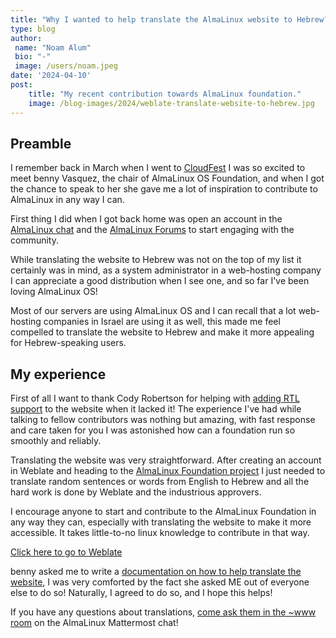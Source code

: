 ```yaml
---
title: "Why I wanted to help translate the AlmaLinux website to Hebrew?"
type: blog
author: 
 name: "Noam Alum"
 bio: "-"
 image: /users/noam.jpeg
date: '2024-04-10'
post:
    title: "My recent contribution towards AlmaLinux foundation."
    image: /blog-images/2024/weblate-translate-website-to-hebrew.jpg
---
```


## Preamble
I remember back in March when I went to [CloudFest](https://almalinux.org/blog/2024-03-26-almalinux-march-events-roundup/) I was so excited to meet benny Vasquez, the chair of AlmaLinux OS Foundation, and when I got the chance to speak to her she gave me a lot of inspiration to contribute to AlmaLinux in any way I can.

First thing I did when I got back home was open an account in the [AlmaLinux chat](https://chat.almalinux.org/almalinux/channels/town-square) and the [AlmaLinux Forums](https://almalinux.discourse.group/) to start engaging with the community.

While translating the website to Hebrew was not on the top of my list it certainly was in mind, as a system administrator in a web-hosting company I can appreciate a good distribution when I see one, and so far I've been loving AlmaLinux OS!

Most of our servers are using AlmaLinux OS and I can recall that a lot web-hosting companies in Israel are using it as well, this made me feel compelled to translate the website to Hebrew and make it more appealing for Hebrew-speaking users.

## My experience
First of all I want to thank Cody Robertson for helping with [adding RTL support](https://github.com/AlmaLinux/almalinux.org/issues/498) to the website when it lacked it! The experience I've had while talking to fellow contributors was nothing but amazing, with fast response and care taken for you I was astonished how can a foundation run so smoothly and reliably.

Translating the website was very straightforward. After creating an account in Weblate and heading to the [AlmaLinux Foundation project](https://hosted.weblate.org/projects/almalinux/) I just needed to translate random sentences or words from English to Hebrew and all the hard work is done by Weblate and the industrious approvers.

I encourage anyone to start and contribute to the AlmaLinux Foundation in any way they can, especially with translating the website to make it more accessible. It takes little-to-no linux knowledge to contribute in that way.

[Click here to go to Weblate](https://hosted.weblate.org/projects/almalinux/)

benny asked me to write a [documentation on how to help translate the website](https://wiki.almalinux.org/Help-translating-site.html), I was very comforted by the fact she asked ME out of everyone else to do so! Naturally, I agreed to do so, and I hope this helps!

If you have any questions about translations, [come ask them in the ~www room](https://chat.almalinux.org/almalinux/channels/www) on the AlmaLinux Mattermost chat!
